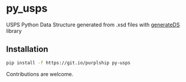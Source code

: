 # py_usps

USPS Python Data Structure generated from .xsd files with [generateDS](http://www.davekuhlman.org/generateDS.html) library

## Installation

```bash
pip install -f https://git.io/purplship py-usps
```

Contributions are welcome.